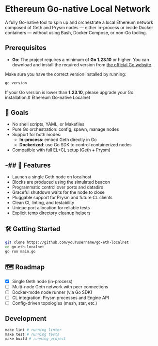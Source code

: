 # Ethereum Go-native Local Network
A fully Go-native tool to spin up and orchestrate a local Ethereum network composed of Geth and Prysm nodes — either in-process or inside Docker containers — without using Bash, Docker Compose, or non-Go tooling.

## Prerequisites

- **Go**: The project requires a minimum of **Go 1.23.10** or higher. You can download and install the required version
  from [the official Go website](https://go.dev/dl/).

Make sure you have the correct version installed by running:

```bash
go version
```

If your Go version is lower than **1.23.10**, please upgrade your Go installation.# Ethereum Go-native Localnet

## 🎯 Goals

- No shell scripts, YAML, or Makefiles
- Pure Go orchestration: config, spawn, manage nodes
- Support for both modes:
  - **In-process**: embed Geth directly in Go
  - **Dockerized**: use Go SDK to control containerized nodes
- Compatible with full EL+CL setup (Geth + Prysm)

-## 🚀 Features
-
- Launch a single Geth node on localhost
- Blocks are produced using the simulated beacon
- Programmatic control over ports and datadirs
- Graceful shutdown waits for the node to close
- Pluggable support for Prysm and future CL clients
- Clean CI, linting, and testability
- Unique port allocation for reliable tests
- Explicit temp directory cleanup helpers

## 🛠️ Getting Started

```bash
git clone https://github.com/yourusername/go-eth-localnet
cd go-eth-localnet
go run main.go
```

## 🗺️ Roadmap
- [x] Single Geth node (in-process)
- [ ] Multi-node Geth network with peer connections
- [ ] Docker-mode node runner (via Go SDK)
- [ ] CL integration: Prysm processes and Engine API
- [ ] Config-driven topologies (mesh, star, etc.)

## Development
```makefile
make lint # running linter
make test # running tests
make build # running project
```
